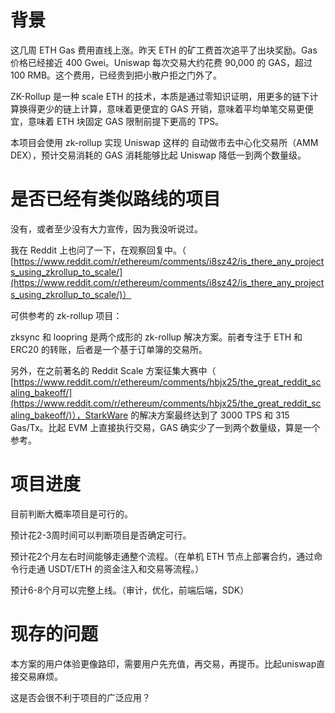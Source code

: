 # 背景 

这几周 ETH Gas 费用直线上涨。昨天 ETH 的矿工费首次追平了出块奖励。Gas 价格已经接近 400 Gwei。Uniswap 每次交易大约花费 90,000 的 GAS，超过 100 RMB。这个费用，已经贵到把小散户拒之门外了。 

ZK-Rollup 是一种 scale ETH 的技术，本质是通过零知识证明，用更多的链下计算换得更少的链上计算，意味着更便宜的 GAS 开销，意味着平均单笔交易更便宜，意味着 ETH 块固定 GAS 限制前提下更高的 TPS。 

本项目会使用 zk-rollup 实现 Uniswap 这样的 自动做市去中心化交易所（AMM DEX），预计交易消耗的 GAS 消耗能够比起 Uniswap 降低一到两个数量级。 


# 是否已经有类似路线的项目 

没有，或者至少没有大力宣传，因为我没听说过。 

我在 Reddit 上也问了一下，在观察回复中。（ [https://www.reddit.com/r/ethereum/comments/i8sz42/is_there_any_projects_using_zkrollup_to_scale/](https://www.reddit.com/r/ethereum/comments/i8sz42/is_there_any_projects_using_zkrollup_to_scale/)） 

可供参考的 zk-rollup 项目： 

zksync 和 loopring 是两个成形的 zk-rollup 解决方案。前者专注于 ETH 和 ERC20 的转账，后者是一个基于订单簿的交易所。 

另外，在之前著名的 Reddit Scale 方案征集大赛中（ [https://www.reddit.com/r/ethereum/comments/hbjx25/the_great_reddit_scaling_bakeoff/](https://www.reddit.com/r/ethereum/comments/hbjx25/the_great_reddit_scaling_bakeoff/)），StarkWare 的解决方案最终达到了 3000 TPS 和 315 Gas/Tx。比起 EVM 上直接执行交易，GAS 确实少了一到两个数量级，算是一个参考。 


# 项目进度 

目前判断大概率项目是可行的。 

预计花2-3周时间可以判断项目是否确定可行。 

预计花2个月左右时间能够走通整个流程。（在单机 ETH 节点上部署合约，通过命令行走通 USDT/ETH 的资金注入和交易等流程。） 

预计6-8个月可以完整上线。（审计，优化，前端后端，SDK） 

# 现存的问题 

本方案的用户体验更像路印，需要用户先充值，再交易，再提币。比起uniswap直接交易麻烦。 

这是否会很不利于项目的广泛应用？ 

